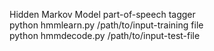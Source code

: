  Hidden Markov Model part-of-speech tagger <br/>
 python hmmlearn.py /path/to/input-training file <br/>
 python hmmdecode.py /path/to/input-test-file
